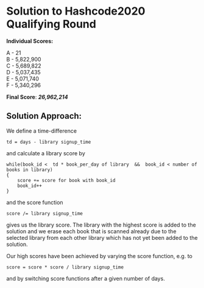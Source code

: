 # Solution to Hashcode2020 Qualifying Round

**Individual Scores:**

A - 21  
B - 5,822,900  
C - 5,689,822  
D - 5,037,435  
E - 5,071,740  
F - 5,340,296  

**Final Score**: ***26,962,214***

## Solution Approach:

We define a time-difference 

    td = days - library signup_time 

and calculate a library score by
    
    while(book_id <  td * book_per_day of library  &&  book_id < number of books in library)
    {
        score += score for book with book_id
        book_id++
    }
and the score function

    score /= library signup_time

gives us the library score. The library with the highest score is added to the solution and we erase each book that is scanned already due to the selected library from each other library which has not yet been added to the solution. 

Our high scores have been achieved by varying the score function, e.g. to 

    score = score * score / library signup_time
    
 and by switching score functions after a given number of days.
